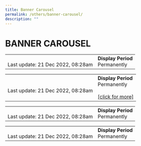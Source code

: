 ```yaml
---
title: Banner Carousel
permalink: /others/banner-carousel/
description: ""
---
```

# BANNER CAROUSEL

|   |   |
|---|---|
|  <br>Last update: 21 Dec 2022, 08:28am	 |  **Display Period** <br>Permanently|

|   |   |
|---|---|
|  <br>Last update: 21 Dec 2022, 08:28am	 |  **Display Period** <br>Permanently<br><br> <a href="" target="_blank">[click for more]</a>  |

|   |   |
|---|---|
|  <br>Last update: 21 Dec 2022, 08:28am	 |  **Display Period** <br>Permanently|

|   |   |
|---|---|
|  <br>Last update: 21 Dec 2022, 08:28am	 |  **Display Period** <br>Permanently|